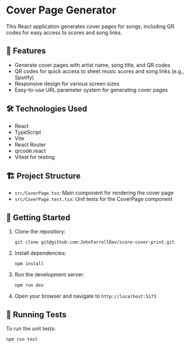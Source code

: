 # Cover Page Generator

This React application generates cover pages for songs, including QR codes for easy access to scores and song links.

## 🚀 Features

- Generate cover pages with artist name, song title, and QR codes
- QR codes for quick access to sheet music scores and song links (e.g., Spotify)
- Responsive design for various screen sizes
- Easy-to-use URL parameter system for generating cover pages

## 🛠️ Technologies Used

- React
- TypeScript
- Vite
- React Router
- qrcode.react
- Vitest for testing

## 🏗️ Project Structure

- `src/CoverPage.tsx`: Main component for rendering the cover page
- `src/CoverPage.test.tsx`: Unit tests for the CoverPage component

## 🚦 Getting Started

1. Clone the repository:

   ```
   git clone git@github.com:JohnFarrellDev/score-cover-print.git
   ```

2. Install dependencies:

   ```
   npm install
   ```

3. Run the development server:

   ```
   npm run dev
   ```

4. Open your browser and navigate to `http://localhost:5173`

## 🧪 Running Tests

To run the unit tests:

```
npm run test
```
